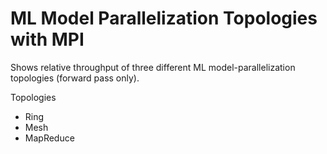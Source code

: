 # ML Model Parallelization Topologies with MPI

Shows relative throughput of three different ML model-parallelization topologies (forward pass only).

Topologies
* Ring
* Mesh
* MapReduce
